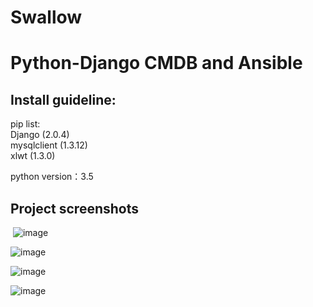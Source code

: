 # Swallow

# Python-Django CMDB and Ansible

## Install guideline:
  pip list:  
  Django (2.0.4)    
  mysqlclient (1.3.12)  
  xlwt (1.3.0)  
  
  python version：3.5
  
##  Project screenshots
  ![image](https://github.com/zshengsheng/Swallow-v1/blob/master/image_github/servers.png)
  
  ![image](https://github.com/zshengsheng/Swallow-v1/blob/master/image_github/server_add.png)
  
  ![image](https://github.com/zshengsheng/Swallow-v1/blob/master/image_github/server_detail.png)
  
  ![image](https://github.com/zshengsheng/Swallow-v1/blob/master/image_github/server_edit.png)
